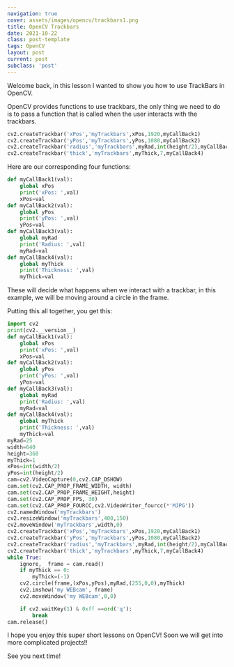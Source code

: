 ```yaml
---
navigation: true
cover: assets/images/opencv/trackbars1.png
title: OpenCV Trackbars
date: 2021-10-22
class: post-template
tags: OpenCV
layout: post
current: post
subclass: 'post'
---
```


Welcome back, in this lesson I wanted to show you how to use TrackBars in OpenCV.


OpenCV provides functions to use trackbars, the only thing we need to do is to pass a function that is called when the user interacts with the trackbars.

```python
cv2.createTrackbar('xPos','myTrackbars',xPos,1920,myCallBack1)
cv2.createTrackbar('yPos','myTrackbars',yPos,1080,myCallBack2)
cv2.createTrackbar('radius','myTrackbars',myRad,int(height/2),myCallBack3)
cv2.createTrackbar('thick','myTrackbars',myThick,7,myCallBack4)
```

Here are our corresponding four functions:
```python
def myCallBack1(val):
    global xPos
    print('xPos: ',val)
    xPos=val
def myCallBack2(val):
    global yPos
    print('yPos: ',val)
    yPos=val
def myCallBack3(val):
    global myRad
    print('Radius: ',val)
    myRad=val
def myCallBack4(val):
    global myThick
    print('Thickness: ',val)
    myThick=val
```

These will decide what happens when we interact with a trackbar, in this example, we will be moving around a circle in the frame. 


Putting this all together, you get this:

```python
import cv2
print(cv2.__version__)
def myCallBack1(val):
    global xPos
    print('xPos: ',val)
    xPos=val
def myCallBack2(val):
    global yPos
    print('yPos: ',val)
    yPos=val
def myCallBack3(val):
    global myRad
    print('Radius: ',val)
    myRad=val
def myCallBack4(val):
    global myThick
    print('Thickness: ',val)
    myThick=val
myRad=25
width=640
height=360
myThick=1
xPos=int(width/2)
yPos=int(height/2)
cam=cv2.VideoCapture(0,cv2.CAP_DSHOW)
cam.set(cv2.CAP_PROP_FRAME_WIDTH, width)
cam.set(cv2.CAP_PROP_FRAME_HEIGHT,height)
cam.set(cv2.CAP_PROP_FPS, 30)
cam.set(cv2.CAP_PROP_FOURCC,cv2.VideoWriter_fourcc(*'MJPG'))
cv2.namedWindow('myTrackbars')
cv2.resizeWindow('myTrackbars',400,150)
cv2.moveWindow('myTrackbars',width,0)
cv2.createTrackbar('xPos','myTrackbars',xPos,1920,myCallBack1)
cv2.createTrackbar('yPos','myTrackbars',yPos,1080,myCallBack2)
cv2.createTrackbar('radius','myTrackbars',myRad,int(height/2),myCallBack3)
cv2.createTrackbar('thick','myTrackbars',myThick,7,myCallBack4)
while True:
    ignore,  frame = cam.read()
    if myThick == 0:
        myThick=(-1)
    cv2.circle(frame,(xPos,yPos),myRad,(255,0,0),myThick)
    cv2.imshow('my WEBcam', frame)
    cv2.moveWindow('my WEBcam',0,0)

    if cv2.waitKey(1) & 0xff ==ord('q'):
        break
cam.release()
```

I hope you enjoy this super short lessons on OpenCV! Soon we will get into more complicated projects!!

See you next time!